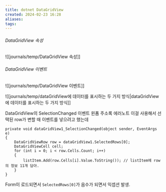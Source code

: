 ```yaml
---
title: dotnet DataGridView
created: 2024-02-23 16:28
aliases: 
tags:
---
```




###### DataGridView 속성
![[journals/temp/DataGridView 속성]]


###### DataGridView 이벤트
![[journals/temp/DataGridView 이벤트]]


![[journals/temp/dataGridView에 데이터를 표시하는 두 가지 방식|dataGridView에 데이터를 표시하는 두 가지 방식]]


DataGridView의 SelectionChanged 이벤트
윈폼 주소록 에러노트
이걸 사용해서 선택된 row가 변할 때 이벤트를 넣으려고 했는데
```CSharp 
private void dataGridView1_SelectionChanged(object sender, EventArgs e)
{
    DataGridViewRow row = dataGridView1.SelectedRows[0];
    DataGridViewCell cell;
    for (int i = 0; i < row.Cells.Count; i++)
    {
        listItem.Add(row.Cells[i].Value.ToString()); // listItem에 row의 정보 11개 담아.     
    }
}
```

Form이 로드되면서 `SelectedRows[0]`가 음수가 되면서 익셉션 발생.


